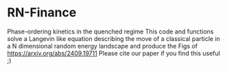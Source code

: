 # RN-Finance
Phase-ordering kinetics in the quenched regime
This code and functions solve a Langevin like equation describing the move of a classical
particle in a N dimensional random energy landscape and produce the Figs of https://arxiv.org/abs/2409.19711
Please cite our paper if you find this useful ;)
